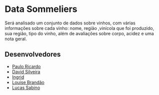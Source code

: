 # Data Sommeliers

Será analisado um conjunto de dados sobre vinhos, com várias informações sobre cada vinho: nome, região ,vinícola que foi produzido, sua região, tipo do vinho, além de avaliações sobre corpo, acidez e uma nota geral.

## Desenvolvedores
 - [Paulo Ricardo](https://github.com/pauloricms12)
 - [David Silveira]()
 - [Ingrid]()
 - [Louise Brandão]()
 - [Lucas Sabino]()
